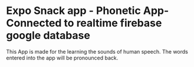 # Expo Snack app - Phonetic App- Connected to realtime firebase google database

This App is made for the learning the sounds of human speech. The words entered into the app will be pronounced back.




